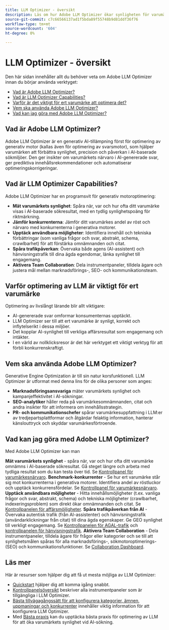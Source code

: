 ```yaml
---
title: LLM Optimizer - översikt
description: Läs om hur Adobe LLM Optimizer ökar synligheten för varumärken i AI-driven sökning. Spåra omnämnanden, citat och insikter. Börja optimera idag för bättre engagemang och påverkan.
source-git-commit: c7c66566137ad1f5bda89f55748b9d81ddf36f76
workflow-type: tm+mt
source-wordcount: '604'
ht-degree: 0%

---
```



# LLM Optimizer - översikt

Den här sidan innehåller allt du behöver veta om Adobe LLM Optimizer innan du börjar använda verktyget:

* [Vad är Adobe LLM Optimizer?](#what-is-adobe-llm-optimizer)
* [Vad är LLM Optimizer Capabilities?](#what-are-llm-optimizer-capabilities)
* [Varför är det viktigt för ert varumärke att optimera det?](#why-llm-optimization-matters-for-your-brand)
* [Vem ska använda Adobe LLM Optimizer?](#who-should-use-adobe-llm-optimizer)
* [Vad kan jag göra med Adobe LLM Optimizer?](#what-can-i-do-with-adobe-llm-optimizer)

## Vad är Adobe LLM Optimizer?

Adobe LLM Optimizer är en generativ AI-tillämpning först för optimering av generativ motor (kallas även för optimering av svarsmotor), som hjälper varumärken att förbättra synlighet, precision och påverkan i AI-baserade sökmiljöer. Den ger insikter om varumärkets närvaro i AI-genererade svar, ger prediktiva innehållsrekommendationer och automatiserar optimeringskorrigeringar.

## Vad är LLM Optimizer Capabilities?

Adobe LLM Optimizer har en programsvit för generativ motoroptimering:

* **Mät varumärkets synlighet**: Spåra när, var och hur ofta ditt varumärke visas i AI-baserade sökresultat, med en tydlig synlighetspoäng för riktmärkning.
* **Jämför konkurrenterna**: Jämför ditt varumärkes andel av röst och närvaro med konkurrenterna i generativa motorer.
* **Upptäck användbara möjligheter**: Identifiera innehåll och tekniska förbättringar (som vanliga frågor och svar, abstrakt, schema, crawlbarhet) för att förstärka omnämnanden och citat.
* **Spåra trafikpåverkan**: Övervaka både agens (AI-assistent) och hänvisningstrafik till dina ägda egendomar, länka synlighet till engagemang.
* **Aktivera Team Collaboration**: Dela instrumentpaneler, tilldela ägare och justera mål mellan marknadsförings-, SEO- och kommunikationsteam.

## Varför optimering av LLM är viktigt för ert varumärke

Optimering av livslångt lärande blir allt viktigare:

* AI-genererade svar omformar konsumenternas upptäckt.
* LLM Optimizer ser till att ert varumärke är synligt, korrekt och inflytelserikt i dessa miljöer.
* Det kopplar AI-synlighet till verkliga affärsresultat som engagemang och intäkter.
* I en värld av nollklicksresor är det här verktyget ett viktigt verktyg för att förbli konkurrenskraftigt.

## Vem ska använda Adobe LLM Optimizer?

Generative Engine Optimization är till sin natur korsfunktionell. LLM Optimizer är utformat med denna lins för de olika personer som anges:

* **Marknadsföringsansvariga** mäter varumärkets synlighet och kampanjeffektivitet i AI-sökningar.
* **SEO-analytiker** håller reda på varumärkesomnämnanden, citat och andra insikter för att informera om innehållsstrategin.
* **PR- och kommunikationschefer** spårar varumärkesuppfattning i LLM:er av tredjepartsplattformar och åtgärdar felaktig information, hanterar känslouttryck och skyddar varumärkesförtroende.

## Vad kan jag göra med Adobe LLM Optimizer?

Med Adobe LLM Optimizer kan man

**Mät varumärkets synlighet** - spåra när, var och hur ofta ditt varumärke omnämns i AI-baserade sökresultat. Gå steget längre och arbeta med tydliga resultat som du kan testa över tid. Se [Kontrollpanel för varumärkesnärvaro](/help/dashboards/brand-presence.md).
**Benchmark-konkurrenter** - Se hur ert varumärke står sig mot konkurrenterna i generativa motorer. Identifiera andel av röstluckor och upptäck konkurrensfördelar. Se [Kontrollpanel för varumärkesnärvaro](/help/dashboards/brand-presence.md).
**Upptäck användbara möjligheter** - Hitta innehållsmöjligheter (t.ex. vanliga frågor och svar, abstrakt, schema) och tekniska möjligheter (crawlbarhet, indexeringsproblem) som direkt ökar omnämnanden och citat. Se [Kontrollpanelen för affärsmöjligheter](/help/dashboards/opportunities.md).
**Spåra trafikpåverkan från AI** - Övervaka autentisk trafik (från AI-assistenter) och hänvisningstrafik (användarklickningar från citat) till dina ägda egenskaper. Ge GEO synlighet till verkligt engagemang. Se [Kontrollpanelen för AGAL-trafik](/help/dashboards/agentic-traffic.md) och [kontrollpanelen för hänvisningstrafik](/help/dashboards/referral-traffic.md).
**Aktivera Team Collaboration** - Dela instrumentpaneler, tilldela ägare för frågor eller kategorier och se till att synlighetsmålen spåras för alla marknadsförings-, sökmotoroptimerings- (SEO) och kommunikationsfunktioner. Se [Collaboration Dashboard](/help/dashboards/collaboration.md).

## Läs mer

Här är resurser som hjälper dig att få ut mesta möjliga av LLM Optimizer:

* [Quickstart](/help/overview/quick-start.md) hjälper dig att komma igång snabbt.
* [Kontrollpanelsöversikt](/help/dashboards/dashboards-overview.md) beskriver alla instrumentpaneler som är tillgängliga i LLM Optimizer.
* [Bästa tillvägagångssätt för att konfigurera kategorier, ämnen, uppmaningar och konkurrenter](/help/overview/best-practices-topics-prompts.md) innehåller viktig information för att konfigurera LLM Optimizer.
* Med [Bästa praxis](/help/tutorials/best-practices.md) kan du upptäcka bästa praxis för optimering av LLM för att öka varumärkets synlighet vid AI-sökning.






